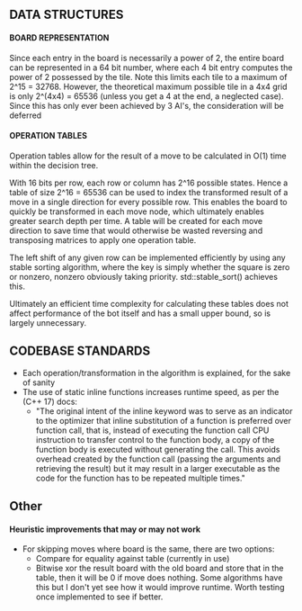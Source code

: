 

## DATA STRUCTURES

#### BOARD REPRESENTATION

Since each entry in the board is necessarily a power of 2,
the entire board can be represented in a 64 bit number,
where each 4 bit entry computes the power of 2 possessed by the tile.
Note this limits each tile to a maximum of 2^15 = 32768.
However, the theoretical maximum possible tile in a 4x4 grid
is only 2^(4x4) = 65536 (unless you get a 4 at the end, a neglected case).
Since this has only ever been achieved by 3 AI's, the consideration will be deferred

#### OPERATION TABLES

Operation tables allow for the result of a move to be calculated in O(1) time within the decision tree.

With 16 bits per row, each row or column has 2^16 possible states. 
Hence a table of size 2^16 = 65536 can be used to index 
the transformed result of a move in a single direction for every possible row. 
This enables the board to quickly be transformed in each move node, 
which ultimately enables greater search depth per time.
A table will be created for each move direction to save time 
that would otherwise be wasted reversing and transposing matrices to apply one operation table.

The left shift of any given row can be implemented efficiently by using any stable sorting algorithm,
where the key is simply whether the square is zero or nonzero, nonzero obviously taking priority. 
std::stable_sort() achieves this.

Ultimately an efficient time complexity for calculating these tables does not affect performance
of the bot itself and has a small upper bound, so is largely unnecessary.

## CODEBASE STANDARDS

- Each operation/transformation in the algorithm is explained, for the sake of sanity
- The use of static inline functions increases runtime speed, as per the (C++ 17) docs:
    - "The original intent of the inline keyword was to serve as an indicator to the optimizer that inline substitution of a    function is preferred over function call, that is, instead of executing the function call CPU instruction to transfer control to the function body, a copy of the function body is executed without generating the call. This avoids overhead created by the function call (passing the arguments and retrieving the result) but it may result in a larger executable as the code for the function has to be repeated multiple times."

## Other

#### Heuristic improvements that may or may not work

- For skipping moves where board is the same, there are two options:
  - Compare for equality against table (currently in use)
  - Bitwise xor the result board with the old board and store that in the table, then it will be 0 if move does nothing. Some algorithms have this but I don't yet see how it would improve runtime. Worth testing once implemented to see if better.

    